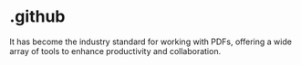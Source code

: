 # .github
It has become the industry standard for working with PDFs, offering a wide array of tools to enhance productivity and collaboration. 
